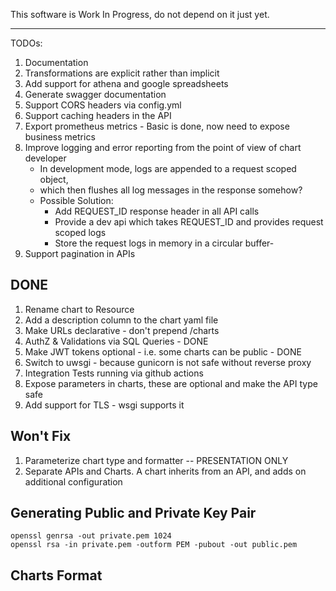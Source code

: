 This software is Work In Progress, do not depend on it just yet.

---


TODOs:
1. Documentation
1. Transformations are explicit rather than implicit
1. Add support for athena and google spreadsheets
1. Generate swagger documentation
1. Support CORS headers via config.yml
1. Support caching headers in the API
1. Export prometheus metrics - Basic is done, now need to expose business metrics
1. Improve logging and error reporting from the point of view of chart developer
    - In development mode, logs are appended to a request scoped object, 
    - which then flushes all log messages in the response somehow?
    - Possible Solution: 
        - Add REQUEST_ID response header in all API calls
        - Provide a dev api which takes REQUEST_ID and provides request scoped logs
        - Store the request logs in memory in a circular buffer-
1. Support pagination in APIs

DONE
----
1. Rename chart to Resource
1. Add a description column to the chart yaml file
1. Make URLs declarative - don't prepend /charts
1. AuthZ & Validations via SQL Queries - DONE
1. Make JWT tokens optional - i.e. some charts can be public - DONE
1. Switch to uwsgi - because gunicorn is not safe without reverse proxy
1. Integration Tests running via github actions
1. Expose parameters in charts, these are optional and make the API type safe 
1. Add support for TLS - wsgi supports it

Won't Fix
---------
1. Parameterize chart type and formatter -- PRESENTATION ONLY
1. Separate APIs and Charts. A chart inherits from an API, and adds on additional configuration

Generating Public and Private Key Pair
--------------------------------------

```
openssl genrsa -out private.pem 1024
openssl rsa -in private.pem -outform PEM -pubout -out public.pem
```

Charts Format
-------------
